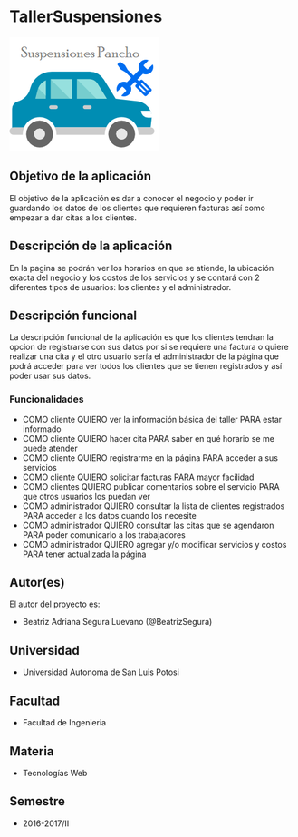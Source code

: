# TallerSuspensiones

![Logo](docs/logo.png)

## Objetivo de la aplicación
El objetivo de la aplicación es dar a conocer el negocio y poder ir guardando los datos de los clientes que requieren facturas así como empezar a dar citas a los clientes.

## Descripción de la aplicación
En la pagina se podrán ver los horarios en que se atiende, la ubicación exacta del negocio y los costos de los servicios y se contará con 2 diferentes tipos de usuarios: los clientes y el administrador.

## Descripción funcional
La descripción funcional de la aplicación es que los clientes tendran la opcion de registrarse con sus datos por si se requiere una factura o quiere realizar una cita y el otro usuario sería el administrador de la página que podrá acceder para ver todos los clientes que se tienen registrados y así poder usar sus datos. 

### Funcionalidades
- COMO cliente QUIERO ver la información básica del taller PARA estar informado
- COMO cliente QUIERO hacer cita PARA saber en qué horario se me puede atender 
- COMO cliente QUIERO registrarme en la página PARA acceder a sus servicios
- COMO cliente QUIERO solicitar facturas PARA mayor facilidad
- COMO clientes QUIERO publicar comentarios sobre el servicio PARA que otros usuarios los puedan ver 
- COMO administrador QUIERO consultar la lista de clientes registrados PARA acceder a los datos cuando los necesite 
- COMO administrador QUIERO consultar las citas que se agendaron PARA poder comunicarlo a los trabajadores 
- COMO administrador QUIERO agregar y/o modificar servicios y costos PARA tener actualizada la página

## Autor(es)
El autor del proyecto es:
- Beatriz Adriana Segura Luevano (@BeatrizSegura)

## Universidad
- Universidad Autonoma de San Luis Potosi

## Facultad
- Facultad de Ingenieria

## Materia
- Tecnologías Web

## Semestre
- 2016-2017/II

